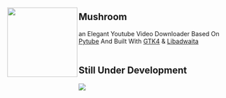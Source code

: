 <img src="https://raw.githubusercontent.com/AbdalrahmanXYZ/Mushroom/e639d08fdcde0e9bb0c800949c6953972ff7919d/data/img/Mushroom.svg" align="left" height="160px" vspace="20px">

## Mushroom 

an Elegant Youtube Video Downloader Based On [Pytube](https://github.com/pytube/pytube) And Built With [GTK4](https://github.com/GNOME/pygobject) & [Libadwaita](https://gitlab.gnome.org/GNOME/libadwaita)
<br><br>

## Still Under Development
<img src="https://raw.githubusercontent.com/AbdalrahmanXYZ/Mushroom/Main/Screenshots/01-dark-prealpha.png" align="center">
<br><br><br><br>

